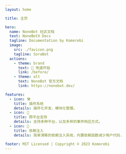 ```yaml
---
layout: home

title: 主页

hero:
  name: NoneBot 社区文档
  text: NoneBotX Docs
  tagline: Documentation by Komorebi
  image:
    src: ./favicon.png
    tagline: SoraBot
  actions:
    - theme: brand
      text: 🎉 快速开始
      link: /before/
    - theme: alt
      text: NoneBot 官方文档
      link: https://nonebot.dev/

features:
  - icon: 🛠
    title: 插件系统
    details: 插件化开发，模块化管理。
  - icon: 🔮
    title: 跨平台支持
    details: 支持多种平台，以及多样的事件响应方式。
  - icon: 💉
    title: 依赖注入
    details: 简单清晰的依赖注入系统，内置依赖函数减少用户代码.

footer: MIT Licensed | Copyright © 2023 Komorebi
---
```

